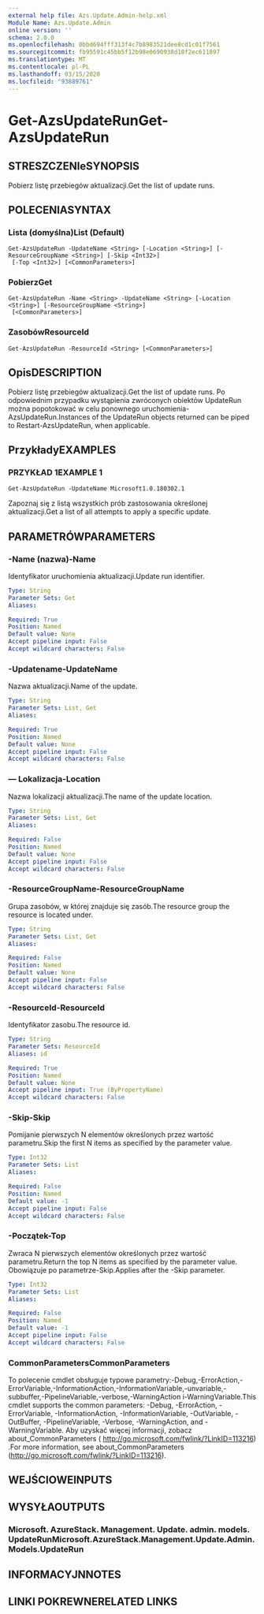 ```yaml
---
external help file: Azs.Update.Admin-help.xml
Module Name: Azs.Update.Admin
online version: ''
schema: 2.0.0
ms.openlocfilehash: 0bbd694fff313f4c7b8983521dee8cd1c01f7561
ms.sourcegitcommit: fb95591c45bb5f12b98e0690938d18f2ec611897
ms.translationtype: MT
ms.contentlocale: pl-PL
ms.lasthandoff: 03/15/2020
ms.locfileid: "93889761"
---
```

# <span data-ttu-id="1adb3-101">Get-AzsUpdateRun</span><span class="sxs-lookup"><span data-stu-id="1adb3-101">Get-AzsUpdateRun</span></span>

## <span data-ttu-id="1adb3-102">STRESZCZENIe</span><span class="sxs-lookup"><span data-stu-id="1adb3-102">SYNOPSIS</span></span>
<span data-ttu-id="1adb3-103">Pobierz listę przebiegów aktualizacji.</span><span class="sxs-lookup"><span data-stu-id="1adb3-103">Get the list of update runs.</span></span>

## <span data-ttu-id="1adb3-104">POLECENIA</span><span class="sxs-lookup"><span data-stu-id="1adb3-104">SYNTAX</span></span>

### <span data-ttu-id="1adb3-105">Lista (domyślna)</span><span class="sxs-lookup"><span data-stu-id="1adb3-105">List (Default)</span></span>
```
Get-AzsUpdateRun -UpdateName <String> [-Location <String>] [-ResourceGroupName <String>] [-Skip <Int32>]
 [-Top <Int32>] [<CommonParameters>]
```

### <span data-ttu-id="1adb3-106">Pobierz</span><span class="sxs-lookup"><span data-stu-id="1adb3-106">Get</span></span>
```
Get-AzsUpdateRun -Name <String> -UpdateName <String> [-Location <String>] [-ResourceGroupName <String>]
 [<CommonParameters>]
```

### <span data-ttu-id="1adb3-107">Zasobów</span><span class="sxs-lookup"><span data-stu-id="1adb3-107">ResourceId</span></span>
```
Get-AzsUpdateRun -ResourceId <String> [<CommonParameters>]
```

## <span data-ttu-id="1adb3-108">Opis</span><span class="sxs-lookup"><span data-stu-id="1adb3-108">DESCRIPTION</span></span>
<span data-ttu-id="1adb3-109">Pobierz listę przebiegów aktualizacji.</span><span class="sxs-lookup"><span data-stu-id="1adb3-109">Get the list of update runs.</span></span> <span data-ttu-id="1adb3-110">Po odpowiednim przypadku wystąpienia zwróconych obiektów UpdateRun można popotokować w celu ponownego uruchomienia-AzsUpdateRun.</span><span class="sxs-lookup"><span data-stu-id="1adb3-110">Instances of the UpdateRun objects returned can be piped to Restart-AzsUpdateRun, when applicable.</span></span>

## <span data-ttu-id="1adb3-111">Przykłady</span><span class="sxs-lookup"><span data-stu-id="1adb3-111">EXAMPLES</span></span>

### <span data-ttu-id="1adb3-112">PRZYKŁAD 1</span><span class="sxs-lookup"><span data-stu-id="1adb3-112">EXAMPLE 1</span></span>
```
Get-AzsUpdateRun -UpdateName Microsoft1.0.180302.1
```

<span data-ttu-id="1adb3-113">Zapoznaj się z listą wszystkich prób zastosowania określonej aktualizacji.</span><span class="sxs-lookup"><span data-stu-id="1adb3-113">Get a list of all attempts to apply a specific update.</span></span>

## <span data-ttu-id="1adb3-114">PARAMETRÓW</span><span class="sxs-lookup"><span data-stu-id="1adb3-114">PARAMETERS</span></span>

### <span data-ttu-id="1adb3-115">-Name (nazwa)</span><span class="sxs-lookup"><span data-stu-id="1adb3-115">-Name</span></span>
<span data-ttu-id="1adb3-116">Identyfikator uruchomienia aktualizacji.</span><span class="sxs-lookup"><span data-stu-id="1adb3-116">Update run identifier.</span></span>

```yaml
Type: String
Parameter Sets: Get
Aliases:

Required: True
Position: Named
Default value: None
Accept pipeline input: False
Accept wildcard characters: False
```

### <span data-ttu-id="1adb3-117">-Updatename</span><span class="sxs-lookup"><span data-stu-id="1adb3-117">-UpdateName</span></span>
<span data-ttu-id="1adb3-118">Nazwa aktualizacji.</span><span class="sxs-lookup"><span data-stu-id="1adb3-118">Name of the update.</span></span>

```yaml
Type: String
Parameter Sets: List, Get
Aliases:

Required: True
Position: Named
Default value: None
Accept pipeline input: False
Accept wildcard characters: False
```

### <span data-ttu-id="1adb3-119">— Lokalizacja</span><span class="sxs-lookup"><span data-stu-id="1adb3-119">-Location</span></span>
<span data-ttu-id="1adb3-120">Nazwa lokalizacji aktualizacji.</span><span class="sxs-lookup"><span data-stu-id="1adb3-120">The name of the update location.</span></span>

```yaml
Type: String
Parameter Sets: List, Get
Aliases:

Required: False
Position: Named
Default value: None
Accept pipeline input: False
Accept wildcard characters: False
```

### <span data-ttu-id="1adb3-121">-ResourceGroupName</span><span class="sxs-lookup"><span data-stu-id="1adb3-121">-ResourceGroupName</span></span>
<span data-ttu-id="1adb3-122">Grupa zasobów, w której znajduje się zasób.</span><span class="sxs-lookup"><span data-stu-id="1adb3-122">The resource group the resource is located under.</span></span>

```yaml
Type: String
Parameter Sets: List, Get
Aliases:

Required: False
Position: Named
Default value: None
Accept pipeline input: False
Accept wildcard characters: False
```

### <span data-ttu-id="1adb3-123">-ResourceId</span><span class="sxs-lookup"><span data-stu-id="1adb3-123">-ResourceId</span></span>
<span data-ttu-id="1adb3-124">Identyfikator zasobu.</span><span class="sxs-lookup"><span data-stu-id="1adb3-124">The resource id.</span></span>

```yaml
Type: String
Parameter Sets: ResourceId
Aliases: id

Required: True
Position: Named
Default value: None
Accept pipeline input: True (ByPropertyName)
Accept wildcard characters: False
```

### <span data-ttu-id="1adb3-125">-Skip</span><span class="sxs-lookup"><span data-stu-id="1adb3-125">-Skip</span></span>
<span data-ttu-id="1adb3-126">Pomijanie pierwszych N elementów określonych przez wartość parametru.</span><span class="sxs-lookup"><span data-stu-id="1adb3-126">Skip the first N items as specified by the parameter value.</span></span>

```yaml
Type: Int32
Parameter Sets: List
Aliases:

Required: False
Position: Named
Default value: -1
Accept pipeline input: False
Accept wildcard characters: False
```

### <span data-ttu-id="1adb3-127">-Początek</span><span class="sxs-lookup"><span data-stu-id="1adb3-127">-Top</span></span>
<span data-ttu-id="1adb3-128">Zwraca N pierwszych elementów określonych przez wartość parametru.</span><span class="sxs-lookup"><span data-stu-id="1adb3-128">Return the top N items as specified by the parameter value.</span></span>
<span data-ttu-id="1adb3-129">Obowiązuje po parametrze-Skip.</span><span class="sxs-lookup"><span data-stu-id="1adb3-129">Applies after the -Skip parameter.</span></span>

```yaml
Type: Int32
Parameter Sets: List
Aliases:

Required: False
Position: Named
Default value: -1
Accept pipeline input: False
Accept wildcard characters: False
```

### <span data-ttu-id="1adb3-130">CommonParameters</span><span class="sxs-lookup"><span data-stu-id="1adb3-130">CommonParameters</span></span>
<span data-ttu-id="1adb3-131">To polecenie cmdlet obsługuje typowe parametry:-Debug,-ErrorAction,-ErrorVariable,-InformationAction,-InformationVariable,-unvariable,-subbuffer,-PipelineVariable,-verbose,-WarningAction i-WarningVariable.</span><span class="sxs-lookup"><span data-stu-id="1adb3-131">This cmdlet supports the common parameters: -Debug, -ErrorAction, -ErrorVariable, -InformationAction, -InformationVariable, -OutVariable, -OutBuffer, -PipelineVariable, -Verbose, -WarningAction, and -WarningVariable.</span></span> <span data-ttu-id="1adb3-132">Aby uzyskać więcej informacji, zobacz about_CommonParameters ( http://go.microsoft.com/fwlink/?LinkID=113216) .</span><span class="sxs-lookup"><span data-stu-id="1adb3-132">For more information, see about_CommonParameters (http://go.microsoft.com/fwlink/?LinkID=113216).</span></span>

## <span data-ttu-id="1adb3-133">WEJŚCIOWE</span><span class="sxs-lookup"><span data-stu-id="1adb3-133">INPUTS</span></span>

## <span data-ttu-id="1adb3-134">WYSYŁA</span><span class="sxs-lookup"><span data-stu-id="1adb3-134">OUTPUTS</span></span>

### <span data-ttu-id="1adb3-135">Microsoft. AzureStack. Management. Update. admin. models. UpdateRun</span><span class="sxs-lookup"><span data-stu-id="1adb3-135">Microsoft.AzureStack.Management.Update.Admin.Models.UpdateRun</span></span>

## <span data-ttu-id="1adb3-136">INFORMACYJN</span><span class="sxs-lookup"><span data-stu-id="1adb3-136">NOTES</span></span>

## <span data-ttu-id="1adb3-137">LINKI POKREWNE</span><span class="sxs-lookup"><span data-stu-id="1adb3-137">RELATED LINKS</span></span>
